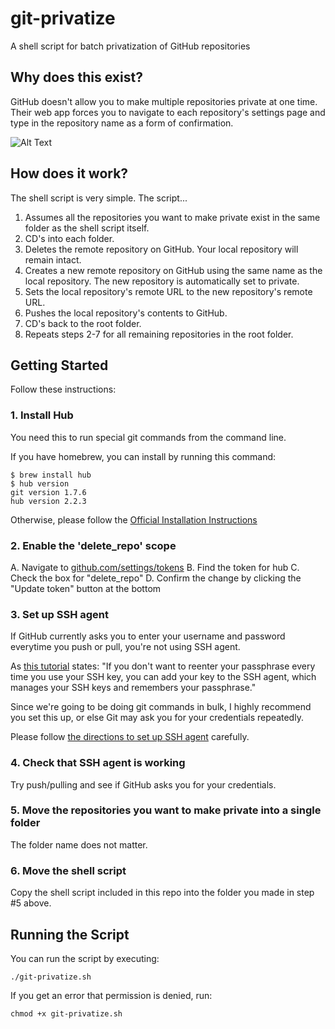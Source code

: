 # git-privatize
A shell script for batch privatization of GitHub repositories

## Why does this exist?
GitHub doesn't allow you to make multiple repositories private at one time. Their web app forces you to navigate to each repository's settings page and type in the repository name as a form of confirmation.

![Alt Text](https://media.giphy.com/media/bWM2eWYfN3r20/giphy.gif)

## How does it work?
The shell script is very simple. The script...

1. Assumes all the repositories you want to make private exist in the same folder as the shell script itself.
2. CD's into each folder.
3. Deletes the remote repository on GitHub. Your local repository will remain intact.
4. Creates a new remote repository on GitHub using the same name as the local repository. The new repository is automatically set to private.
5. Sets the local repository's remote URL to the new repository's remote URL.
6. Pushes the local repository's contents to GitHub.
7. CD's back to the root folder.
8. Repeats steps 2-7 for all remaining repositories in the root folder.

## Getting Started
Follow these instructions:

### 1. Install Hub
You need this to run special git commands from the command line.

If you have homebrew, you can install by running this command:

```
$ brew install hub
$ hub version
git version 1.7.6
hub version 2.2.3
```

Otherwise, please follow the [Official Installation Instructions](https://github.com/github/hub)

### 2. Enable the 'delete_repo' scope
A. Navigate to [github.com/settings/tokens](https://github.com/settings/tokens)
B. Find the token for hub
C. Check the box for "delete_repo"
D. Confirm the change by clicking the "Update token" button at the bottom

### 3. Set up SSH agent
If GitHub currently asks you to enter your username and password everytime you push or pull, you're not using SSH agent.

As [this tutorial](https://help.github.com/en/articles/generating-a-new-ssh-key-and-adding-it-to-the-ssh-agent) states: "If you don't want to reenter your passphrase every time you use your SSH key, you can add your key to the SSH agent, which manages your SSH keys and remembers your passphrase."

Since we're going to be doing git commands in bulk, I highly recommend you set this up, or else Git may ask you for your credentials repeatedly.

Please follow [the directions to set up SSH agent](https://help.github.com/en/articles/generating-a-new-ssh-key-and-adding-it-to-the-ssh-agent) carefully.

### 4. Check that SSH agent is working
Try push/pulling and see if GitHub asks you for your credentials.

### 5. Move the repositories you want to make private into a single folder
The folder name does not matter.

### 6. Move the shell script
Copy the shell script included in this repo into the folder you made in step #5 above.

## Running the Script
You can run the script by executing:

```
./git-privatize.sh
```

If you get an error that permission is denied, run:

```
chmod +x git-privatize.sh
```